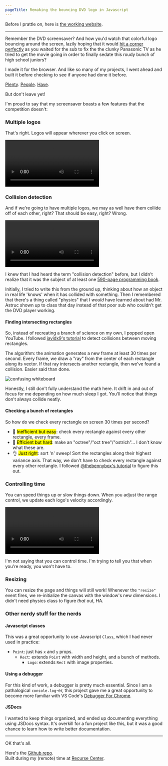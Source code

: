 ```yaml
---
pageTitle: Remaking the bouncing DVD logo in Javascript
---
```

Before I prattle on, here is [the working website](dvd-screensaver.surge.sh).

-----


Remember the DVD screensaver? And how you'd watch that colorful logo bouncing around the screen, lazily hoping that it would [hit a corner perfectly](https://www.youtube.com/watch?v=QOtuX0jL85Y) as you waited for the sub to fix the the clunky Panasonic TV as he tried to get the movie going in order to finally sedate this roudy bunch of high school juniors?

I made it for the browser. And like so many of my projects, I went ahead and built it before checking to see if anyone had done it before.

[Plenty](https://bouncingdvdlogo.com/). [People](https://dvdscreensaver.online/). [Have](https://santumerino.itch.io/dvd-screensaver-simulator).

But don't leave yet!

I'm proud to say that my screensaver boasts a few features that the competition doesn't:

### Multiple logos

That's right. Logos will appear wherever you click on screen.

<video src="https://media.giphy.com/media/l4HNje70Q8YNQqzl39/giphy.mp4" type="video/mp4" autoplay loop></video> 

### Collision detection

And if we're going to have multiple logos, we may as well have them collide off of each other, right?
That should be easy, right?
Wrong.

<video src="https://media.giphy.com/media/w12zsAFSay2WK0Jd5F/giphy.mp4" type="video/mp4" autoplay loop></video> 

I knew that I had heard the term "collision detection" before, but I didn't realize that it was the subject of at least one [590-page programming book](https://realtimecollisiondetection.net/).

Initially, I tried to write this from the ground up, thinking about how an object in real life 'knows' when it has collided with something. Then I remembered that there's a thing called "physics" that I *would* have learned about had Mr. Astruc shown up to class that day instead of that poor sub who couldn't get the DVD player working.

#### Finding intersecting rectangles

So, instead of recreating a branch of science on my own, I popped open YouTube. I followed [javidx9's tutorial](https://www.youtube.com/watch?v=8JJ-4JgR7Dg&list=LL&index=5) to detect collisions between moving rectangles.

The algorithm: the animation generates a new frame at least 30 times per second. Every frame, we draw a "ray" from the center of each rectangle along its vector. If that ray intersects another rectangle, then we've found a collision. Easier said than done.

![confusing whiteboard](/assets/img/posts/dvd-screensaver/whiteboard.jpg)

Honestly, I still don't fully understand the math here. It drift in and out of focus for me depending on how much sleep I got. You'll notice that things don't always collide neatly.

#### Checking a bunch of rectangles

So how do we check every rectangle on screen 30 times per second?
- 🥵 <mark>Inefficient but easy</mark>: check every rectangle against every other rectangle, every frame.
- 🥶 <mark>Efficient but hard</mark>: make an "octree"/"oct tree"/"ostrich"... I don't know what these are.
- 👌 <mark>Just right</mark>: sort 'n' sweep! Sort the rectangles along their highest variance axis. That way, we don't have to check every rectangle against every other rectangle. I followed [@thebennybox's tutorial](https://www.youtube.com/watch?v=bCgF8fzwFvc) to figure this out.

### Controlling time

You can speed things up or slow things down. When you adjust the range control, we update each logo's velocity accordingly.

<video src="https://media.giphy.com/media/oRA9J9rXHvAW1scQ5s/giphy.mp4" type="video/mp4" autoplay loop></video> 

I'm not saying that you can control time. I'm trying to tell you that when you're ready, you won't have to.

### Resizing

You can resize the page and things will still work! Whenever the `"resize"` event fires, we re-initialize the canvas with the window's new dimensions. I didn't need physics class to figure *that* out, HA.

### Other nerdy stuff for the nerds

#### Javascript classes

This was a great opportunity to use Javascript `Class`, which I had never used in practice:
- `Point`: just has `x` and `y` props.
    - `Rect`: extends `Point` with width and height, and a bunch of methods.
        - `Logo`: extends `Rect` with image properties.

#### Using a debugger

For this kind of work, a debugger is pretty much essential. Since I am a pathalogical `console.log`-er, this project gave me a great opportunity to become more familiar with VS Code's [Debugger For Chrome](https://marketplace.visualstudio.com/items?itemName=msjsdiag.debugger-for-chrome).

#### JSDocs

I wanted to keep things organized, and ended up documenting everything using JSDocs syntax. It's overkill for a fun project like this, but it was a good chance to learn how to write better documentation.

_____

OK that's all.

Here's the [Github repo](https://github.com/willthefirst/dvd-screensaver).  
Built during my (remote) time at [Recurse Center](www.recurse.com).